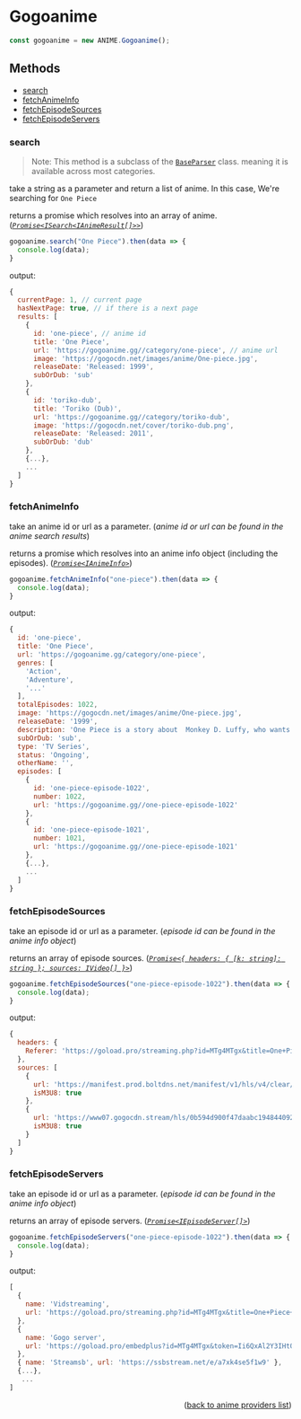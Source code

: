 <h1>Gogoanime</h1>

```ts
const gogoanime = new ANIME.Gogoanime();
```

<h2>Methods</h2>

- [search](#search)
- [fetchAnimeInfo](#fetchanimeinfo)
- [fetchEpisodeSources](#fetchepisodesources)
- [fetchEpisodeServers](#fetchepisodeservers)

### search
> Note: This method is a subclass of the [`BaseParser`](https://github.com/consumet/extensions/blob/master/src/models/base-parser.ts) class. meaning it is available across most categories.

take a string as a parameter and return a list of anime. In this case, We're searching for `One Piece`

returns a promise which resolves into an array of anime. (*[`Promise<ISearch<IAnimeResult[]>>`](https://github.com/consumet/extensions/blob/master/src/models/types.ts#L13-L26)*)
```ts
gogoanime.search("One Piece").then(data => {
  console.log(data);
}
```
output:
```js
{
  currentPage: 1, // current page
  hasNextPage: true, // if there is a next page
  results: [
    {
      id: 'one-piece', // anime id
      title: 'One Piece',
      url: 'https://gogoanime.gg//category/one-piece', // anime url
      image: 'https://gogocdn.net/images/anime/One-piece.jpg',
      releaseDate: 'Released: 1999',
      subOrDub: 'sub'
    },
    {
      id: 'toriko-dub',
      title: 'Toriko (Dub)',
      url: 'https://gogoanime.gg//category/toriko-dub',
      image: 'https://gogocdn.net/cover/toriko-dub.png',
      releaseDate: 'Released: 2011',
      subOrDub: 'dub'
    },
    {...},
    ...
  ]
}
```

### fetchAnimeInfo
take an anime id or url as a parameter. (*anime id or url can be found in the anime search results*)

returns a promise which resolves into an anime info object (including the episodes). (*[`Promise<IAnimeInfo>`](https://github.com/consumet/extensions/blob/master/src/models/types.ts#L28-L42)*)
```ts
gogoanime.fetchAnimeInfo("one-piece").then(data => {
  console.log(data);
}
```
output:
```js
{
  id: 'one-piece',
  title: 'One Piece',
  url: 'https://gogoanime.gg/category/one-piece',
  genres: [
    'Action',
    'Adventure',
    '...'
  ],
  totalEpisodes: 1022,
  image: 'https://gogocdn.net/images/anime/One-piece.jpg',
  releaseDate: '1999',
  description: 'One Piece is a story about  Monkey D. Luffy, who wants to become a sea-robber. In a world mystical...',
  subOrDub: 'sub',
  type: 'TV Series',
  status: 'Ongoing',
  otherName: '',
  episodes: [
    {
      id: 'one-piece-episode-1022',
      number: 1022,
      url: 'https://gogoanime.gg//one-piece-episode-1022'
    },
    {
      id: 'one-piece-episode-1021',
      number: 1021,
      url: 'https://gogoanime.gg//one-piece-episode-1021'
    },
    {...},
    ...
  ]
}
```

### fetchEpisodeSources
take an episode id or url as a parameter. (*episode id can be found in the anime info object*)

returns an array of episode sources. (*[`Promise<{ headers: { [k: string]: string }; sources: IVideo[] }>`](https://github.com/consumet/extensions/blob/master/src/models/types.ts#L59-L74)*)
```ts
gogoanime.fetchEpisodeSources("one-piece-episode-1022").then(data => {
  console.log(data);
}
```
output:
```js
{
  headers: {
    Referer: 'https://goload.pro/streaming.php?id=MTg4MTgx&title=One+Piece+Episode+1022&typesub=SUB'
  },
  sources: [
    {
      url: 'https://manifest.prod.boltdns.net/manifest/v1/hls/v4/clear/6310593120001/6b17f612-a8e1-4fac-82ca-384537746607/6s/master.m3u8?fastly_token=NjJiNTU3Y2ZfZjdkZTc0MDYxODAwYTJkNTEzMGNiOTZhYjllNTA4MGVhNGFmZDNkMzNmZTQ2ZDdhNjc2MWI0NDU1YmRjYjcwZA%3D%3D',
      isM3U8: true
    },
    {
      url: 'https://www07.gogocdn.stream/hls/0b594d900f47daabc194844092384914/ep.1022.1655606306.m3u8',
      isM3U8: true
    }
  ]
}
```

### fetchEpisodeServers
take an episode id or url as a parameter. (*episode id can be found in the anime info object*)

returns an array of episode servers. (*[`Promise<IEpisodeServer[]>`](https://github.com/consumet/extensions/blob/master/src/models/types.ts#L54-L57)*)
```ts
gogoanime.fetchEpisodeServers("one-piece-episode-1022").then(data => {
  console.log(data);
}
```
output:
```js
[
  {
    name: 'Vidstreaming',
    url: 'https://goload.pro/streaming.php?id=MTg4MTgx&title=One+Piece+Episode+1022&typesub=SUB'
  },
  {
    name: 'Gogo server',
    url: 'https://goload.pro/embedplus?id=MTg4MTgx&token=Ii6QxAl2Y3IHtOerPM6n7Q&expires=1656041793'
  },
  { name: 'Streamsb', url: 'https://ssbstream.net/e/a7xk4se5f1w9' },
  {...},
   ...
]
```

<p align="end">(<a href="https://github.com/consumet/extensions/blob/master/docs/guides/anime.md#">back to anime providers list</a>)</p>